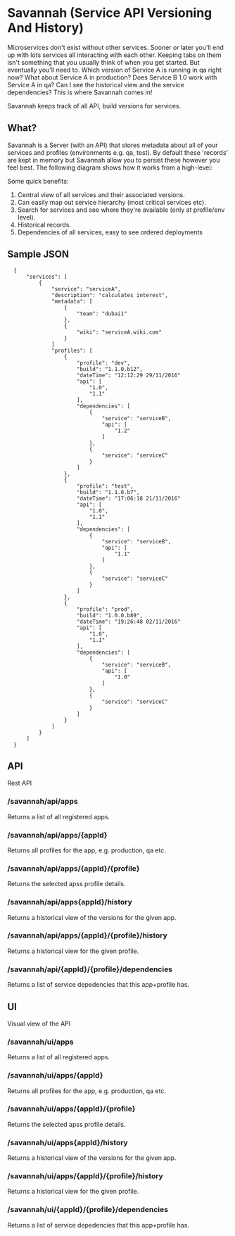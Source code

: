 # Savannah (Service API Versioning And History)

Microservices don't exist without other services. Sooner or later you'll end up with lots services all interacting with each other.
Keeping tabs on them isn't something that you usually think of when you get started. But eventually you'll need to. Which version of Service A is running in qa right now? What about Service A in production? Does Service B 1.0 work with Service A in qa? Can I see the historical view and the service dependencies? This is where Savannah comes in!

Savannah keeps track of all API, build versions for services. 

## What?
Savannah is a Server (with an API) that stores metadata about all of your services and profiles (environments e.g. qa, test). By default these 'records' are kept in memory but Savannah allow you to persist these however you feel best. The following diagram shows how it works from a high-level:


Some quick benefits:
  1. Central view of all services and their associated versions.
  2. Can easily map out service hierarchy (most critical services etc).
  3. Search for services and see where they're available (only at profile/env level).
  4. Historical records.
  5. Dependencies of all services, easy to see ordered deployments

## Sample JSON
```
  {
      "services": [
          {
              "service": "serviceA",
              "description": "calculates interest",
              "metadata": [
                  {
                      "team": "dubai1"
                  },
                  {
                      "wiki": "serviceA.wiki.com"
                  }
              ]
              "profiles": [
                  {
                      "profile": "dev",
                      "build": "1.1.0.b12",
                      "dateTime": "12:12:29 29/11/2016"
                      "api": [
                          "1.0",
                          "1.1"
                      ],
                      "dependencies": [
                          {
                              "service": "serviceB",
                              "api": [
                                  "1.2"
                              ]
                          },
                          {
                              "service": "serviceC"
                          }
                      ]
                  },
                  {
                      "profile": "test",
                      "build": "1.1.0.b7",
                      "dateTime": "17:06:18 21/11/2016"
                      "api": [
                          "1.0",
                          "1.1"
                      ],
                      "dependencies": [
                          {
                              "service": "serviceB",
                              "api": [
                                  "1.1"
                              ]
                          },
                          {
                              "service": "serviceC"
                          }
                      ]
                  },
                  {
                      "profile": "prod",
                      "build": "1.0.0.b89",
                      "dateTime": "19:26:48 02/11/2016"
                      "api": [
                          "1.0",
                          "1.1"
                      ],
                      "dependencies": [
                          {
                              "service": "serviceB",
                              "api": [
                                  "1.0"
                              ]
                          },
                          {
                              "service": "serviceC"
                          }
                      ]
                  }
              ]
          }
      ]
  }
```


## API
Rest API

### /savannah/api/apps
Returns a list of all registered apps.

### /savannah/api/apps/{appId}
Returns all profiles for the app, e.g. production, qa etc.

### /savannah/api/apps/{appId}/{profile}
Returns the selected apss profile details.

### /savannah/api/apps{appId}/history
Returns a historical view of the versions for the given app.

### /savannah/api/apps/{appId}/{profile}/history
Returns a historical view for the given profile.

### /savannah/api/{appId}/{profile}/dependencies
Returns a list of service depedencies that this app+profile has.

## UI
Visual view of the API

### /savannah/ui/apps
Returns a list of all registered apps.

### /savannah/ui/apps/{appId}
Returns all profiles for the app, e.g. production, qa etc.

### /savannah/ui/apps/{appId}/{profile}
Returns the selected apss profile details.

### /savannah/ui/apps{appId}/history
Returns a historical view of the versions for the given app.

### /savannah/ui/apps/{appId}/{profile}/history
Returns a historical view for the given profile.

### /savannah/ui/{appId}/{profile}/dependencies
Returns a list of service depedencies that this app+profile has.

